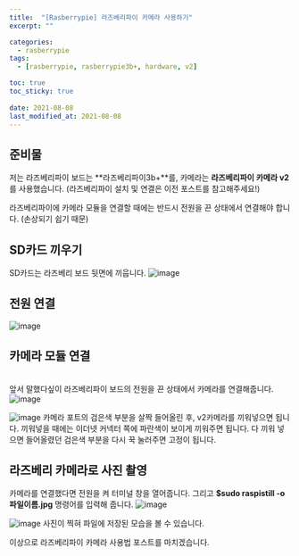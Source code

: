 ```yaml
---
title:  "[Rasberrypie] 라즈베리파이 카메라 사용하기"
excerpt: ""

categories:
  - rasberrypie
tags:
  - [rasberrypie, rasberrypie3b+, hardware, v2]

toc: true
toc_sticky: true
 
date: 2021-08-08
last_modified_at: 2021-08-08
---
```


## 준비물
저는 라즈베리파이 보드는 **라즈베리파이3b+**를, 카메라는 **라즈베리파이 카메라 v2**를 사용했습니다.
(라즈베리파이 설치 및 연결은 이전 포스트를 참고해주세요!)



라즈베리파이에 카메라 모듈을 연결할 때에는 반드시 전원을 끈 상태에서 연결해야 합니다.
(손상되기 쉽기 때문)

## SD카드 끼우기
SD카드는 라즈베리 보드 뒷면에 끼웁니다.
![image](https://github.com/rin1004/rin1004.github.io/assets/59803206/ed1e6fb0-0903-4855-bfe7-e4634e9d36fe)

## 전원 연결
![image](https://github.com/rin1004/rin1004.github.io/assets/59803206/5fd911ef-1550-43f6-8dca-22b4ca21b366)

## 카메라 모듈 연결
<br>앞서 말했다싶이 라즈베리파이 보드의 전원을 끈 상태에서 카메라를 연결해줍니다.</br>
![image](https://github.com/rin1004/rin1004.github.io/assets/59803206/29f9f82c-970a-4898-9b1b-d0184337050c)

![image](https://github.com/rin1004/rin1004.github.io/assets/59803206/8ac868df-2926-4df8-bccb-a6ae184c8558)
카메라 포트의 검은색 부분을 살짝 들어올린 후, v2카메라를 끼워넣으면 됩니다.
끼워넣을 때에는 이더넷 커넥터 쪽에 파란색이 보이게 끼워주면 됩니다.
다 끼워 넣으면 들어올렸던 검은색 부분을 다시 꾹 눌러주면 고정이 됩니다.

## 라즈베리 카메라로 사진 촬영
카메라를 연결했다면 전원을 켜 터미널 창을 열어줍니다.
그리고 **$sudo raspistill -o 파일이름.jpg** 명령어를 입력해 줍니다.
![image](https://github.com/rin1004/rin1004.github.io/assets/59803206/9ebc03d2-0ee3-43d0-8891-e239c308c044)

![image](https://github.com/rin1004/rin1004.github.io/assets/59803206/982b0fc9-5459-48ec-b832-6ea6aa166dd1)
사진이 찍혀 파일에 저장된 모습을 볼 수 있습니다.

이상으로 라즈베리파이 카메라 사용법 포스트를 마치겠습니다.
